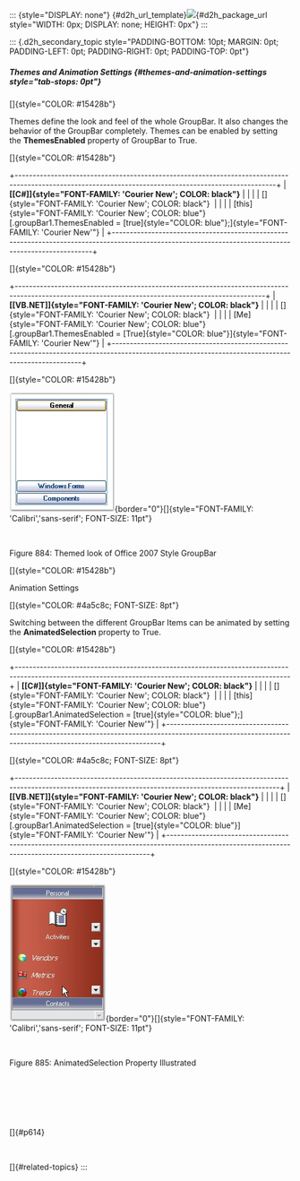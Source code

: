 ::: {style="DISPLAY: none"}
[](ms-xhelp:///?Id=d2h_url_template){#d2h_url_template}![](!package_url!){#d2h_package_url style="WIDTH: 0px; DISPLAY: none; HEIGHT: 0px"}
:::

::: {.d2h_secondary_topic style="PADDING-BOTTOM: 10pt; MARGIN: 0pt; PADDING-LEFT: 0pt; PADDING-RIGHT: 0pt; PADDING-TOP: 0pt"}
##### Themes and Animation Settings {#themes-and-animation-settings style="tab-stops: 0pt"}

[]{style="COLOR: #15428b"} 

Themes define the look and feel of the whole GroupBar. It also changes the behavior of the GroupBar completely. Themes can be enabled by setting the **ThemesEnabled** property of GroupBar to True.

[]{style="COLOR: #15428b"} 

+------------------------------------------------------------------------------------------------------------------------------------------------------+
| **[\[C#\]]{style="FONT-FAMILY: 'Courier New'; COLOR: black"}**                                                                                       |
|                                                                                                                                                      |
| []{style="FONT-FAMILY: 'Courier New'; COLOR: black"}                                                                                                 |
|                                                                                                                                                      |
| [this]{style="FONT-FAMILY: 'Courier New'; COLOR: blue"}[.groupBar1.ThemesEnabled = [true]{style="COLOR: blue"};]{style="FONT-FAMILY: 'Courier New'"} |
+------------------------------------------------------------------------------------------------------------------------------------------------------+

[]{style="COLOR: #15428b"} 

+---------------------------------------------------------------------------------------------------------------------------------------------------+
| **[\[VB.NET\]]{style="FONT-FAMILY: 'Courier New'; COLOR: black"}**                                                                                |
|                                                                                                                                                   |
| []{style="FONT-FAMILY: 'Courier New'; COLOR: black"}                                                                                              |
|                                                                                                                                                   |
| [Me]{style="FONT-FAMILY: 'Courier New'; COLOR: blue"}[.groupBar1.ThemesEnabled = [True]{style="COLOR: blue"}]{style="FONT-FAMILY: 'Courier New'"} |
+---------------------------------------------------------------------------------------------------------------------------------------------------+

[]{style="COLOR: #15428b"} 

![](ImagesExt/image76_870.jpg){border="0"}[]{style="FONT-FAMILY: 'Calibri','sans-serif'; FONT-SIZE: 11pt"}

 

Figure 884: Themed look of Office 2007 Style GroupBar

[]{style="COLOR: #15428b"} 

Animation Settings

[]{style="COLOR: #4a5c8c; FONT-SIZE: 8pt"} 

Switching between the different GroupBar Items can be animated by setting the **AnimatedSelection** property to True.

[]{style="COLOR: #15428b"} 

+----------------------------------------------------------------------------------------------------------------------------------------------------------+
| **[\[C#\]]{style="FONT-FAMILY: 'Courier New'; COLOR: black"}**                                                                                           |
|                                                                                                                                                          |
| []{style="FONT-FAMILY: 'Courier New'; COLOR: black"}                                                                                                     |
|                                                                                                                                                          |
| [this]{style="FONT-FAMILY: 'Courier New'; COLOR: blue"}[.groupBar1.AnimatedSelection = [true]{style="COLOR: blue"};]{style="FONT-FAMILY: 'Courier New'"} |
+----------------------------------------------------------------------------------------------------------------------------------------------------------+

[]{style="COLOR: #4a5c8c; FONT-SIZE: 8pt"} 

+-------------------------------------------------------------------------------------------------------------------------------------------------------+
| **[\[VB.NET\]]{style="FONT-FAMILY: 'Courier New'; COLOR: black"}**                                                                                    |
|                                                                                                                                                       |
| []{style="FONT-FAMILY: 'Courier New'; COLOR: black"}                                                                                                  |
|                                                                                                                                                       |
| [Me]{style="FONT-FAMILY: 'Courier New'; COLOR: blue"}[.groupBar1.AnimatedSelection = [true]{style="COLOR: blue"}]{style="FONT-FAMILY: 'Courier New'"} |
+-------------------------------------------------------------------------------------------------------------------------------------------------------+

[]{style="COLOR: #15428b"} 

![](ImagesExt/image76_871.jpg){border="0"}[]{style="FONT-FAMILY: 'Calibri','sans-serif'; FONT-SIZE: 11pt"}

 

Figure 885: AnimatedSelection Property Illustrated

 

 

 

[]{#p614} 

 

[]{#related-topics}
:::
